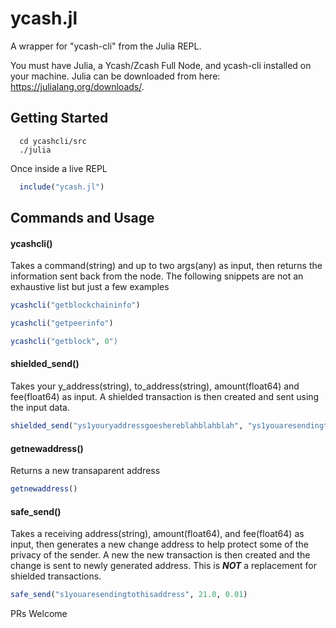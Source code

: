 # ycash.jl
A wrapper for "ycash-cli" from the Julia REPL.

You must have Julia, a Ycash/Zcash Full Node, and ycash-cli installed on your machine.
Julia can be downloaded from here: https://julialang.org/downloads/.


<h2>Getting Started</h2>

```shell
  cd ycashcli/src
  ./julia
```
Once inside a live REPL
  
```julia
  include("ycash.jl")
```
  
<h2>Commands and Usage</h2>
<h4>ycashcli()</h4>
<p>Takes a command(string) and up to two args(any) as input, then returns the information sent back from the node. The following snippets are not an exhaustive list but just a few examples</p>

```julia
ycashcli("getblockchaininfo")
```
```julia
ycashcli("getpeerinfo")
```


```julia
ycashcli("getblock", 0")
```

<h4>shielded_send()</h4>
<p>Takes your y_address(string), to_address(string), amount(float64) and fee(float64) as input. A shielded transaction is then created and sent using the input data.</p>

```julia
shielded_send("ys1youryaddressgoeshereblahblahblah", "ys1youaresendingtothisaddressblahblah", 21.0, 0.01)
```

<h4>getnewaddress()</h4>
<p>Returns a new transaparent address</p>

```julia
getnewaddress()
```

<h4>safe_send()</h4>
<p>Takes a receiving address(string), amount(float64), and fee(float64) as input, then generates a new change address to help protect some of the privacy of the sender. A new the new transaction is then created and the change is sent to newly generated address. This is <b><i>NOT</i></b> a replacement for shielded transactions.</p>

```julia
safe_send("s1youaresendingtothisaddress", 21.0, 0.01)
```


PRs Welcome
